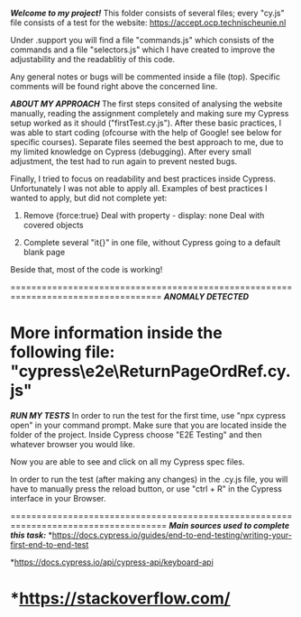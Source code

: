 ***Welcome to my project!***
This folder consists of several files; every "cy.js" file consists of a test for the
website: https://accept.ocp.technischeunie.nl 

Under .support you will find a file "commands.js" which consists of the commands and a file "selectors.js" which I have created to improve the adjustability and the readablitiy of this code. 

Any general notes or bugs will be commented inside a file (top). Specific comments
will be found right above the concerned line. 

***ABOUT MY APPROACH***
The first steps consited of analysing the website manually, 
reading the assignment completely and making sure my Cypress setup worked as it should ("firstTest.cy.js").
After these basic practices, I was able to start coding (ofcourse with the help of Google! see below for specific courses).
Separate files seemed the best approach to me, due to my limited knowledge on Cypress (debugging). 
After every small adjustment, the test had to run again to prevent nested bugs. 

Finally, I tried to focus on readability and best practices inside Cypress. Unfortunately I was not able to apply all. 
Examples of best practices I wanted to apply, but did not complete yet:

1) Remove {force:true} 
    Deal with property - display: none
    Deal with covered objects

2) Complete several "it{}" in one file, without Cypress going to a default blank page

Beside that, most of the code is working! 


===================================================================================
***ANOMALY DETECTED***

More information inside the following file: 
"cypress\e2e\ReturnPageOrdRef.cy.js"
===================================================================================

***RUN MY TESTS***
In order to run the test for the first time, use "npx cypress open" in your command prompt. Make sure that you are located inside the folder of the project. 
Inside Cypress choose "E2E Testing" and then whatever browser you would like. 

Now you are able to see and click on all my Cypress spec files. 

In order to run the test (after making any changes) in the .cy.js file, you will have to manually press the reload button, or use "ctrl + R" in the Cypress interface in your Browser. 

====================================================================================
***Main sources used to complete this task:*** 
*https://docs.cypress.io/guides/end-to-end-testing/writing-your-first-end-to-end-test

*https://docs.cypress.io/api/cypress-api/keyboard-api

*https://stackoverflow.com/
====================================================================================
